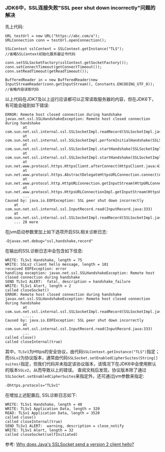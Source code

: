 ### JDK6中，SSL连接失败"SSL peer shut down incorrectly"问题的解决

先上代码:
	
	URL testUrl = new URL("https://abc.com/a");
	URLConnection conn = testUrl.openConnection();
	
	SSLContext sslContext = SSLContext.getInstance("TLS");
	//省略SSLContext初始化服务器证书代码
	
	conn.setSSLSocketFactory(sslContext.getSocketFactory());
	conn.setConnectTimeout(getConnectTimeout());
	conn.setReadTimeout(getReadTimeout());
	
    BufferedReader in = new BufferedReader(new InputStreamReader(conn.getInputStream(), Constants.ENCODING_UTF_8));
    //省略内容读取代码

以上代码在JDK7及以上运行应该都可以正常读取服务器的内容，但在JDK6下，有可能会碰到如下错误:

	ERROR: Remote host closed connection during handshake
	javax.net.ssl.SSLHandshakeException: Remote host closed connection during handshake
	        at com.sun.net.ssl.internal.ssl.SSLSocketImpl.readRecord(SSLSocketImpl.java:882)
	        at com.sun.net.ssl.internal.ssl.SSLSocketImpl.performInitialHandshake(SSLSocketImpl.java:1203)
	        at com.sun.net.ssl.internal.ssl.SSLSocketImpl.startHandshake(SSLSocketImpl.java:1230)
	        at com.sun.net.ssl.internal.ssl.SSLSocketImpl.startHandshake(SSLSocketImpl.java:1214)
	        at sun.net.www.protocol.https.HttpsClient.afterConnect(HttpsClient.java:434)
	        at sun.net.www.protocol.https.AbstractDelegateHttpsURLConnection.connect(AbstractDelegateHttpsURLConnection.java:166)
	        at sun.net.www.protocol.http.HttpURLConnection.getInputStream(HttpURLConnection.java:1195)
	        at sun.net.www.protocol.https.HttpsURLConnectionImpl.getInputStream(HttpsURLConnectionImpl.java:234)
	        ...
	Caused by: java.io.EOFException: SSL peer shut down incorrectly
        at com.sun.net.ssl.internal.ssl.InputRecord.read(InputRecord.java:333)
        at com.sun.net.ssl.internal.ssl.SSLSocketImpl.readRecord(SSLSocketImpl.java:863)
        ... 28 more

在jvm启动参数里加上如下选项开启SSL相关诊断日志:
	
	-Djavax.net.debug="ssl,handshake,record"	

在输出的SSL诊断日志中会包含如下信息:

	WRITE: TLSv1 Handshake, length = 75
	WRITE: SSLv2 client hello message, length = 101
	received EOFException: error
	handling exception: javax.net.ssl.SSLHandshakeException: Remote host closed connection during handshake
	SEND TLSv1 ALERT:  fatal, description = handshake_failure
	WRITE: TLSv1 Alert, length = 2
	called closeSocket()
	ERROR: Remote host closed connection during handshake
	javax.net.ssl.SSLHandshakeException: Remote host closed connection during handshake
	        at com.sun.net.ssl.internal.ssl.SSLSocketImpl.readRecord(SSLSocketImpl.java:882)
	        .....
	Caused by: java.io.EOFException: SSL peer shut down incorrectly
	        at com.sun.net.ssl.internal.ssl.InputRecord.read(InputRecord.java:333)
	        ...
	called close()
	called closeInternal(true)

其中，`TLSv1`为Https的安全协议，由代码`SSLContext.getInstance("TLS")`指定；
而`SSLv2`为协议版本，通常由代码`SSLSocket.setEnabledCipherSuites(String[] suites)`指定，但我们代码并未指定该协议版本，该情况下在JDK6中会使用默认的版本`SSLv2`，从而导致以上的错误。
查阅文档后发现，协议版本除了通过`SSLSocket.setEnabledCipherSuites`来指定外，还可通过jvm参数来指定:

	-Dhttps.protocols="TLSv1"

在增加上述配置后, SSL诊断日志如下:

	WRITE: TLSv1 Handshake, length = 48
	WRITE: TLSv1 Application Data, length = 320
	READ: TLSv1 Application Data, length = 3520
	called close()
	called closeInternal(true)
	SEND TLSv1 ALERT:  warning, description = close_notify
	WRITE: TLSv1 Alert, length = 32
	called closeSocket(selfInitiated)

参考:
[Why does Java's SSLSocket send a version 2 client hello?](http://stackoverflow.com/questions/4682957/why-does-javas-sslsocket-send-a-version-2-client-hello/4686924#4686924)